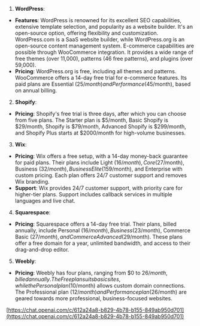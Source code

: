   

1. **WordPress**:

- **Features**: WordPress is renowned for its excellent SEO capabilities, extensive template selection, and popularity as a website builder. It's an open-source option, offering flexibility and customization. WordPress.com is a SaaS website builder, while WordPress.org is an open-source content management system. E-commerce capabilities are possible through WooCommerce integration. It provides a wide range of free themes (over 11,000), patterns (46 free patterns), and plugins (over 59,000)​[](https://ecommerce-platforms.com/articles/shopify-vs-wix-vs-squarespace-vs-wordpress)​.
- **Pricing**: WordPress.org is free, including all themes and patterns. WooCommerce offers a 14-day free trial for e-commerce features. Its paid plans are Essential ($25/month) and Performance ($45/month), based on annual billing​[](https://ecommerce-platforms.com/articles/shopify-vs-wix-vs-squarespace-vs-wordpress)​.

2. **Shopify**:

- **Pricing**: Shopify's free trial is three days, after which you can choose from five plans. The Starter plan is $5/month, Basic Shopify is $29/month, Shopify is $79/month, Advanced Shopify is $299/month, and Shopify Plus starts at $2000/month for high-volume businesses​[](https://ecommerce-platforms.com/articles/shopify-vs-wix-vs-squarespace-vs-wordpress)​.


3. **Wix**:

- **Pricing**: Wix offers a free setup, with a 14-day money-back guarantee for paid plans. Their plans include Light ($16/month), Core ($27/month), Business ($32/month), Business Elite ($159/month), and Enterprise with custom pricing. Each plan offers 24/7 customer support and removes Wix branding​[](https://ecommerce-platforms.com/articles/shopify-vs-wix-vs-squarespace-vs-wordpress)​.
- **Support**: Wix provides 24/7 customer support, with priority care for higher-tier plans. Support includes callback services in multiple languages and live chat​[](https://ecommerce-platforms.com/articles/shopify-vs-wix-vs-squarespace-vs-wordpress)​.

4. **Squarespace**:

- **Pricing**: Squarespace offers a 14-day free trial. Their plans, billed annually, include Personal ($16/month), Business ($23/month), Commerce Basic ($27/month), and Commerce Advanced ($29/month). These plans offer a free domain for a year, unlimited bandwidth, and access to their drag-and-drop editor​[](https://ecommerce-platforms.com/articles/shopify-vs-wix-vs-squarespace-vs-wordpress)​.

5. **Weebly**:

- **Pricing**: Weebly has four plans, ranging from $0 to $26/month, billed annually. The Free plan suits basic sites, while the Personal plan ($10/month) allows custom domain connections. The Professional plan ($12/month) and Performance plan ($26/month) are geared towards more professional, business-focused websites​[](https://www.websitebuilderexpert.com/website-builders/weebly-pricing/)​.
  

[https://chat.openai.com/c/612a24a8-b829-4b78-b155-849ab950d701](https://chat.openai.com/c/612a24a8-b829-4b78-b155-849ab950d701)